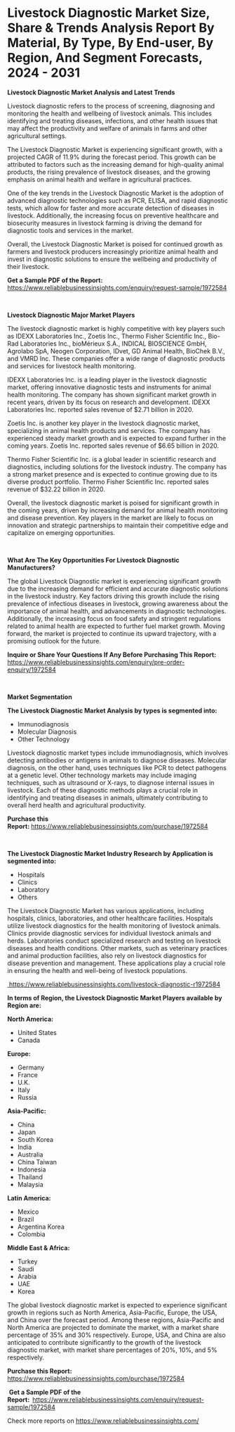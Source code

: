 <p><h1>Livestock Diagnostic Market Size, Share & Trends Analysis Report By Material, By Type, By End-user, By Region, And Segment Forecasts, 2024 - 2031</h1></p><p><strong>Livestock Diagnostic Market Analysis and Latest Trends</strong></p>
<p><p>Livestock diagnostic refers to the process of screening, diagnosing and monitoring the health and wellbeing of livestock animals. This includes identifying and treating diseases, infections, and other health issues that may affect the productivity and welfare of animals in farms and other agricultural settings.</p><p>The Livestock Diagnostic Market is experiencing significant growth, with a projected CAGR of 11.9% during the forecast period. This growth can be attributed to factors such as the increasing demand for high-quality animal products, the rising prevalence of livestock diseases, and the growing emphasis on animal health and welfare in agricultural practices.</p><p>One of the key trends in the Livestock Diagnostic Market is the adoption of advanced diagnostic technologies such as PCR, ELISA, and rapid diagnostic tests, which allow for faster and more accurate detection of diseases in livestock. Additionally, the increasing focus on preventive healthcare and biosecurity measures in livestock farming is driving the demand for diagnostic tools and services in the market.</p><p>Overall, the Livestock Diagnostic Market is poised for continued growth as farmers and livestock producers increasingly prioritize animal health and invest in diagnostic solutions to ensure the wellbeing and productivity of their livestock.</p></p>
<p><strong>Get a Sample PDF of the Report:&nbsp;</strong> <a href="https://www.reliablebusinessinsights.com/enquiry/request-sample/1972584">https://www.reliablebusinessinsights.com/enquiry/request-sample/1972584</a></p>
<p>&nbsp;</p>
<p><strong>Livestock Diagnostic Major Market Players</strong></p>
<p><p>The livestock diagnostic market is highly competitive with key players such as IDEXX Laboratories Inc., Zoetis Inc., Thermo Fisher Scientific Inc., Bio-Rad Laboratories Inc., bioMérieux S.A., INDICAL BIOSCIENCE GmbH, Agrolabo SpA, Neogen Corporation, IDvet, GD Animal Health, BioChek B.V., and VMRD Inc. These companies offer a wide range of diagnostic products and services for livestock health monitoring.</p><p>IDEXX Laboratories Inc. is a leading player in the livestock diagnostic market, offering innovative diagnostic tests and instruments for animal health monitoring. The company has shown significant market growth in recent years, driven by its focus on research and development. IDEXX Laboratories Inc. reported sales revenue of $2.71 billion in 2020.</p><p>Zoetis Inc. is another key player in the livestock diagnostic market, specializing in animal health products and services. The company has experienced steady market growth and is expected to expand further in the coming years. Zoetis Inc. reported sales revenue of $6.65 billion in 2020.</p><p>Thermo Fisher Scientific Inc. is a global leader in scientific research and diagnostics, including solutions for the livestock industry. The company has a strong market presence and is expected to continue growing due to its diverse product portfolio. Thermo Fisher Scientific Inc. reported sales revenue of $32.22 billion in 2020.</p><p>Overall, the livestock diagnostic market is poised for significant growth in the coming years, driven by increasing demand for animal health monitoring and disease prevention. Key players in the market are likely to focus on innovation and strategic partnerships to maintain their competitive edge and capitalize on emerging opportunities.</p></p>
<p>&nbsp;</p>
<p><strong>What Are The Key Opportunities For Livestock Diagnostic Manufacturers?</strong></p>
<p><p>The global Livestock Diagnostic market is experiencing significant growth due to the increasing demand for efficient and accurate diagnostic solutions in the livestock industry. Key factors driving this growth include the rising prevalence of infectious diseases in livestock, growing awareness about the importance of animal health, and advancements in diagnostic technologies. Additionally, the increasing focus on food safety and stringent regulations related to animal health are expected to further fuel market growth. Moving forward, the market is projected to continue its upward trajectory, with a promising outlook for the future.</p></p>
<p><strong>Inquire or Share Your Questions If Any Before Purchasing This Report:</strong> <a href="https://www.reliablebusinessinsights.com/enquiry/pre-order-enquiry/1972584">https://www.reliablebusinessinsights.com/enquiry/pre-order-enquiry/1972584</a></p>
<p>&nbsp;</p>
<p><strong>Market Segmentation</strong></p>
<p><strong>The Livestock Diagnostic Market Analysis by types is segmented into:</strong></p>
<p><ul><li>Immunodiagnosis</li><li>Molecular Diagnosis</li><li>Other Technology</li></ul></p>
<p><p>Livestock diagnostic market types include immunodiagnosis, which involves detecting antibodies or antigens in animals to diagnose diseases. Molecular diagnosis, on the other hand, uses techniques like PCR to detect pathogens at a genetic level. Other technology markets may include imaging techniques, such as ultrasound or X-rays, to diagnose internal issues in livestock. Each of these diagnostic methods plays a crucial role in identifying and treating diseases in animals, ultimately contributing to overall herd health and agricultural productivity.</p></p>
<p><strong>Purchase this Report:&nbsp;</strong><a href="https://www.reliablebusinessinsights.com/purchase/1972584">https://www.reliablebusinessinsights.com/purchase/1972584</a></p>
<p>&nbsp;</p>
<p><strong>The Livestock Diagnostic Market Industry Research by Application is segmented into:</strong></p>
<p><ul><li>Hospitals</li><li>Clinics</li><li>Laboratory</li><li>Others</li></ul></p>
<p><p>The Livestock Diagnostic Market has various applications, including hospitals, clinics, laboratories, and other healthcare facilities. Hospitals utilize livestock diagnostics for the health monitoring of livestock animals. Clinics provide diagnostic services for individual livestock animals and herds. Laboratories conduct specialized research and testing on livestock diseases and health conditions. Other markets, such as veterinary practices and animal production facilities, also rely on livestock diagnostics for disease prevention and management. These applications play a crucial role in ensuring the health and well-being of livestock populations.</p></p>
<p><a href="https://www.reliablebusinessinsights.com/livestock-diagnostic-r1972584">&nbsp;https://www.reliablebusinessinsights.com/livestock-diagnostic-r1972584</a></p>
<p><strong>In terms of Region, the Livestock Diagnostic Market Players available by Region are:</strong></p>
<p>
    <p> <strong> North America: </strong>
        <ul>
            <li>United States</li>
            <li>Canada</li>
        </ul>
        </p> 
    <p> <strong> Europe: </strong>
        <ul>
            <li>Germany</li>
            <li>France</li>
            <li>U.K.</li>
            <li>Italy</li>
            <li>Russia</li>
        </ul>
        </p> 
    <p> <strong> Asia-Pacific: </strong>
        <ul>
            <li>China</li>
            <li>Japan</li>
            <li>South Korea</li>
            <li>India</li>
            <li>Australia</li>
            <li>China Taiwan</li>
            <li>Indonesia</li>
            <li>Thailand</li>
            <li>Malaysia</li>
        </ul>
        </p> 
    <p> <strong> Latin America: </strong>
        <ul>
            <li>Mexico</li>
            <li>Brazil</li>
            <li>Argentina Korea</li>
            <li>Colombia</li>
        </ul>
        </p> 
    <p> <strong> Middle East & Africa: </strong>
        <ul>
            <li>Turkey</li>
            <li>Saudi</li>
            <li>Arabia</li>
            <li>UAE</li>
            <li>Korea</li>
        </ul>
    </p>
    </p>
<p><p>The global livestock diagnostic market is expected to experience significant growth in regions such as North America, Asia-Pacific, Europe, the USA, and China over the forecast period. Among these regions, Asia-Pacific and North America are projected to dominate the market, with a market share percentage of 35% and 30% respectively. Europe, USA, and China are also anticipated to contribute significantly to the growth of the livestock diagnostic market, with market share percentages of 20%, 10%, and 5% respectively.</p></p>
<p><strong>Purchase this Report: </strong><a href="https://www.reliablebusinessinsights.com/purchase/1972584">https://www.reliablebusinessinsights.com/purchase/1972584</a></p>
<p>&nbsp;<strong>Get a Sample PDF of the Report:&nbsp;&nbsp;</strong><a href="https://www.reliablebusinessinsights.com/enquiry/request-sample/1972584">https://www.reliablebusinessinsights.com/enquiry/request-sample/1972584</a></p>
<p><strong></strong></p>
<p>Check more reports on <a href="https://www.reliablebusinessinsights.com/">https://www.reliablebusinessinsights.com/</a></p>